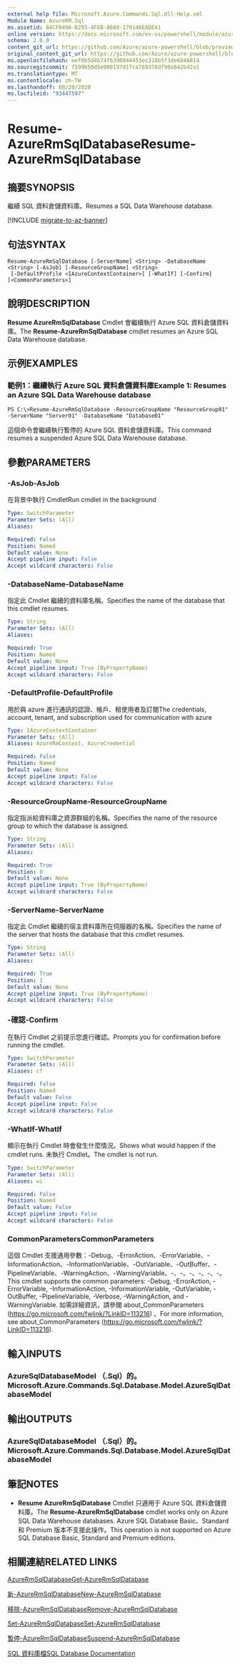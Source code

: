 ```yaml
---
external help file: Microsoft.Azure.Commands.Sql.dll-Help.xml
Module Name: AzureRM.Sql
ms.assetid: 84CF049A-D293-4FEB-8608-179146EADE41
online version: https://docs.microsoft.com/en-us/powershell/module/azurerm.sql/resume-azurermsqldatabase
schema: 2.0.0
content_git_url: https://github.com/Azure/azure-powershell/blob/preview/src/ResourceManager/Sql/Commands.Sql/help/Resume-AzureRmSqlDatabase.md
original_content_git_url: https://github.com/Azure/azure-powershell/blob/preview/src/ResourceManager/Sql/Commands.Sql/help/Resume-AzureRmSqlDatabase.md
ms.openlocfilehash: eef0b5d4b74f6390044453ec318b5f3de6846814
ms.sourcegitcommit: f599b50d5e980197d1fca769378df90a842b42a1
ms.translationtype: MT
ms.contentlocale: zh-TW
ms.lasthandoff: 08/20/2020
ms.locfileid: "93447597"
---
```

# <span data-ttu-id="3e58d-101">Resume-AzureRmSqlDatabase</span><span class="sxs-lookup"><span data-stu-id="3e58d-101">Resume-AzureRmSqlDatabase</span></span>

## <span data-ttu-id="3e58d-102">摘要</span><span class="sxs-lookup"><span data-stu-id="3e58d-102">SYNOPSIS</span></span>
<span data-ttu-id="3e58d-103">繼續 SQL 資料倉儲資料庫。</span><span class="sxs-lookup"><span data-stu-id="3e58d-103">Resumes a SQL Data Warehouse database.</span></span>

[!INCLUDE [migrate-to-az-banner](../../includes/migrate-to-az-banner.md)]

## <span data-ttu-id="3e58d-104">句法</span><span class="sxs-lookup"><span data-stu-id="3e58d-104">SYNTAX</span></span>

```
Resume-AzureRmSqlDatabase [-ServerName] <String> -DatabaseName <String> [-AsJob] [-ResourceGroupName] <String>
 [-DefaultProfile <IAzureContextContainer>] [-WhatIf] [-Confirm] [<CommonParameters>]
```

## <span data-ttu-id="3e58d-105">說明</span><span class="sxs-lookup"><span data-stu-id="3e58d-105">DESCRIPTION</span></span>
<span data-ttu-id="3e58d-106">**Resume AzureRmSqlDatabase** Cmdlet 會繼續執行 Azure SQL 資料倉儲資料庫。</span><span class="sxs-lookup"><span data-stu-id="3e58d-106">The **Resume-AzureRmSqlDatabase** cmdlet resumes an Azure SQL Data Warehouse database.</span></span>

## <span data-ttu-id="3e58d-107">示例</span><span class="sxs-lookup"><span data-stu-id="3e58d-107">EXAMPLES</span></span>

### <span data-ttu-id="3e58d-108">範例1：繼續執行 Azure SQL 資料倉儲資料庫</span><span class="sxs-lookup"><span data-stu-id="3e58d-108">Example 1: Resumes an Azure SQL Data Warehouse database</span></span>
```
PS C:\>Resume-AzureRmSqlDatabase -ResourceGroupName "ResourceGroup01" -ServerName "Server01" -DatabaseName "Database01"
```

<span data-ttu-id="3e58d-109">這個命令會繼續執行暫停的 Azure SQL 資料倉儲資料庫。</span><span class="sxs-lookup"><span data-stu-id="3e58d-109">This command resumes a suspended Azure SQL Data Warehouse database.</span></span>

## <span data-ttu-id="3e58d-110">參數</span><span class="sxs-lookup"><span data-stu-id="3e58d-110">PARAMETERS</span></span>

### <span data-ttu-id="3e58d-111">-AsJob</span><span class="sxs-lookup"><span data-stu-id="3e58d-111">-AsJob</span></span>
<span data-ttu-id="3e58d-112">在背景中執行 Cmdlet</span><span class="sxs-lookup"><span data-stu-id="3e58d-112">Run cmdlet in the background</span></span>
```yaml
Type: SwitchParameter
Parameter Sets: (All)
Aliases:

Required: False
Position: Named
Default value: None
Accept pipeline input: False
Accept wildcard characters: False
```

### <span data-ttu-id="3e58d-113">-DatabaseName</span><span class="sxs-lookup"><span data-stu-id="3e58d-113">-DatabaseName</span></span>
<span data-ttu-id="3e58d-114">指定此 Cmdlet 繼續的資料庫名稱。</span><span class="sxs-lookup"><span data-stu-id="3e58d-114">Specifies the name of the database that this cmdlet resumes.</span></span>

```yaml
Type: String
Parameter Sets: (All)
Aliases:

Required: True
Position: Named
Default value: None
Accept pipeline input: True (ByPropertyName)
Accept wildcard characters: False
```

### <span data-ttu-id="3e58d-115">-DefaultProfile</span><span class="sxs-lookup"><span data-stu-id="3e58d-115">-DefaultProfile</span></span>
<span data-ttu-id="3e58d-116">用於與 azure 進行通訊的認證、帳戶、租使用者及訂閱</span><span class="sxs-lookup"><span data-stu-id="3e58d-116">The credentials, account, tenant, and subscription used for communication with azure</span></span>

```yaml
Type: IAzureContextContainer
Parameter Sets: (All)
Aliases: AzureRmContext, AzureCredential

Required: False
Position: Named
Default value: None
Accept pipeline input: False
Accept wildcard characters: False
```

### <span data-ttu-id="3e58d-117">-ResourceGroupName</span><span class="sxs-lookup"><span data-stu-id="3e58d-117">-ResourceGroupName</span></span>
<span data-ttu-id="3e58d-118">指定指派給資料庫之資源群組的名稱。</span><span class="sxs-lookup"><span data-stu-id="3e58d-118">Specifies the name of the resource group to which the database is assigned.</span></span>

```yaml
Type: String
Parameter Sets: (All)
Aliases:

Required: True
Position: 0
Default value: None
Accept pipeline input: True (ByPropertyName)
Accept wildcard characters: False
```

### <span data-ttu-id="3e58d-119">-ServerName</span><span class="sxs-lookup"><span data-stu-id="3e58d-119">-ServerName</span></span>
<span data-ttu-id="3e58d-120">指定此 Cmdlet 繼續的宿主資料庫所在伺服器的名稱。</span><span class="sxs-lookup"><span data-stu-id="3e58d-120">Specifies the name of the server that hosts the database that this cmdlet resumes.</span></span>

```yaml
Type: String
Parameter Sets: (All)
Aliases:

Required: True
Position: 1
Default value: None
Accept pipeline input: True (ByPropertyName)
Accept wildcard characters: False
```

### <span data-ttu-id="3e58d-121">-確認</span><span class="sxs-lookup"><span data-stu-id="3e58d-121">-Confirm</span></span>
<span data-ttu-id="3e58d-122">在執行 Cmdlet 之前提示您進行確認。</span><span class="sxs-lookup"><span data-stu-id="3e58d-122">Prompts you for confirmation before running the cmdlet.</span></span>

```yaml
Type: SwitchParameter
Parameter Sets: (All)
Aliases: cf

Required: False
Position: Named
Default value: False
Accept pipeline input: False
Accept wildcard characters: False
```

### <span data-ttu-id="3e58d-123">-WhatIf</span><span class="sxs-lookup"><span data-stu-id="3e58d-123">-WhatIf</span></span>
<span data-ttu-id="3e58d-124">顯示在執行 Cmdlet 時會發生什麼情況。</span><span class="sxs-lookup"><span data-stu-id="3e58d-124">Shows what would happen if the cmdlet runs.</span></span>
<span data-ttu-id="3e58d-125">未執行 Cmdlet。</span><span class="sxs-lookup"><span data-stu-id="3e58d-125">The cmdlet is not run.</span></span>

```yaml
Type: SwitchParameter
Parameter Sets: (All)
Aliases: wi

Required: False
Position: Named
Default value: False
Accept pipeline input: False
Accept wildcard characters: False
```

### <span data-ttu-id="3e58d-126">CommonParameters</span><span class="sxs-lookup"><span data-stu-id="3e58d-126">CommonParameters</span></span>
<span data-ttu-id="3e58d-127">這個 Cmdlet 支援通用參數：-Debug、-ErrorAction、-ErrorVariable、-InformationAction、-InformationVariable、-OutVariable、-OutBuffer、-PipelineVariable、-WarningAction、-WarningVariable、-、-、-、-、-、-。</span><span class="sxs-lookup"><span data-stu-id="3e58d-127">This cmdlet supports the common parameters: -Debug, -ErrorAction, -ErrorVariable, -InformationAction, -InformationVariable, -OutVariable, -OutBuffer, -PipelineVariable, -Verbose, -WarningAction, and -WarningVariable.</span></span> <span data-ttu-id="3e58d-128">如需詳細資訊，請參閱 about_CommonParameters (https://go.microsoft.com/fwlink/?LinkID=113216) 。</span><span class="sxs-lookup"><span data-stu-id="3e58d-128">For more information, see about_CommonParameters (https://go.microsoft.com/fwlink/?LinkID=113216).</span></span>

## <span data-ttu-id="3e58d-129">輸入</span><span class="sxs-lookup"><span data-stu-id="3e58d-129">INPUTS</span></span>

### <span data-ttu-id="3e58d-130">AzureSqlDatabaseModel （.Sql）的。</span><span class="sxs-lookup"><span data-stu-id="3e58d-130">Microsoft.Azure.Commands.Sql.Database.Model.AzureSqlDatabaseModel</span></span>

## <span data-ttu-id="3e58d-131">輸出</span><span class="sxs-lookup"><span data-stu-id="3e58d-131">OUTPUTS</span></span>

### <span data-ttu-id="3e58d-132">AzureSqlDatabaseModel （.Sql）的。</span><span class="sxs-lookup"><span data-stu-id="3e58d-132">Microsoft.Azure.Commands.Sql.Database.Model.AzureSqlDatabaseModel</span></span>

## <span data-ttu-id="3e58d-133">筆記</span><span class="sxs-lookup"><span data-stu-id="3e58d-133">NOTES</span></span>
* <span data-ttu-id="3e58d-134">**Resume AzureRmSqlDatabase** Cmdlet 只適用于 Azure SQL 資料倉儲資料庫。</span><span class="sxs-lookup"><span data-stu-id="3e58d-134">The **Resume-AzureRmSqlDatabase** cmdlet works only on Azure SQL Data Warehouse databases.</span></span> <span data-ttu-id="3e58d-135">Azure SQL Database Basic、Standard 和 Premium 版本不支援此操作。</span><span class="sxs-lookup"><span data-stu-id="3e58d-135">This operation is not supported on Azure SQL Database Basic, Standard and Premium editions.</span></span>

## <span data-ttu-id="3e58d-136">相關連結</span><span class="sxs-lookup"><span data-stu-id="3e58d-136">RELATED LINKS</span></span>

[<span data-ttu-id="3e58d-137">AzureRmSqlDatabase</span><span class="sxs-lookup"><span data-stu-id="3e58d-137">Get-AzureRmSqlDatabase</span></span>](./Get-AzureRmSqlDatabase.md)

[<span data-ttu-id="3e58d-138">新-AzureRmSqlDatabase</span><span class="sxs-lookup"><span data-stu-id="3e58d-138">New-AzureRmSqlDatabase</span></span>](./New-AzureRmSqlDatabase.md)

[<span data-ttu-id="3e58d-139">移除-AzureRmSqlDatabase</span><span class="sxs-lookup"><span data-stu-id="3e58d-139">Remove-AzureRmSqlDatabase</span></span>](./Remove-AzureRmSqlDatabase.md)

[<span data-ttu-id="3e58d-140">Set-AzureRmSqlDatabase</span><span class="sxs-lookup"><span data-stu-id="3e58d-140">Set-AzureRmSqlDatabase</span></span>](./Set-AzureRmSqlDatabase.md)

[<span data-ttu-id="3e58d-141">暫停-AzureRmSqlDatabase</span><span class="sxs-lookup"><span data-stu-id="3e58d-141">Suspend-AzureRmSqlDatabase</span></span>](./Suspend-AzureRmSqlDatabase.md)

[<span data-ttu-id="3e58d-142">SQL 資料庫檔</span><span class="sxs-lookup"><span data-stu-id="3e58d-142">SQL Database Documentation</span></span>](https://docs.microsoft.com/azure/sql-database/)


